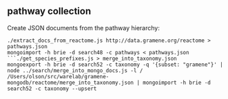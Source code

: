 ## pathway collection
Create JSON documents from the pathway hierarchy:
```
./extract_docs_from_reactome.js http://data.gramene.org/reactome > pathways.json
mongoimport -h brie -d search48 -c pathways < pathways.json
```./get_species_prefixes.js > merge_into_taxonomy.json
mongoexport -h brie -d search52 -c taxonomy -q '{subset: "gramene"}' | node ../search/merge_into_mongo_docs.js -l / /Users/olson/src/warelab/gramene-mongodb/reactome/merge_into_taxonomy.json | mongoimport -h brie -d search52 -c taxonomy --upsert

